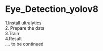 # Eye_Detection_yolov8


1.Install ultralytics <br/>
2. Prepare the data <br/>
3.Train <br/>
4.Result <br/>
....
to be continued
